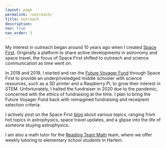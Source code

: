 ```yaml
---
layout: page
permalink: /outreach/
title: outreach
description:
nav: true
nav_order: 3
---
```


My interest in outreach began around 10 years ago when I created [Space First](spacefirst.org). Originally a platform to share active developments in astronomy and space travel, the focus of Space First shifted to outreach and science communication as time went on. 

In 2018 and 2019, I started and ran the [Future Voyager Fund](https://www.spacefirst.org/future-voyager-scholarship.html) through Space First to provide an underpriveledged middle schooler with science resources, such as a 3D printer and a Raspberry Pi, to grow their interest in STEM. Unfortunately, I halted the fundraiser in 2020 due to the pandemic, concerned with the ethics of fundraising at the time. I plan to bring the Future Voyager Fund back with reimagined fundraising and receipient selection criteria. 

I actively post on the Space First [blog](https://www.spacefirst.org/blog) about various topics, ranging from hot topics in astrophysics, space travel updates, and a glipse into the life of someone stuying astrophysics.

I am also a math tutor for the [Reading Team Math](https://www.communityservice.columbia.edu/content/reading-team) team, where we offer weekly tutoring to elementary school students in Harlem.
